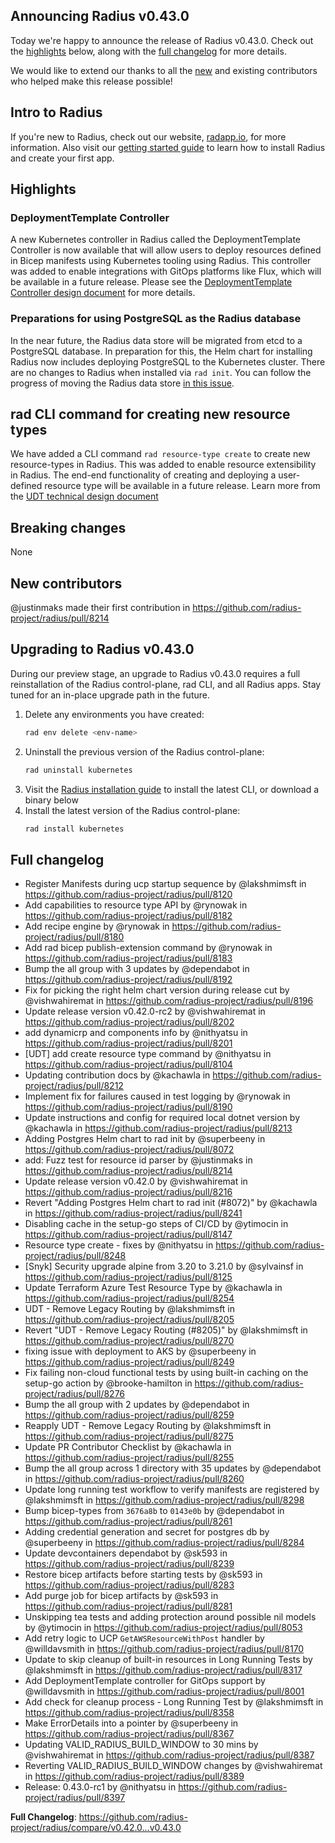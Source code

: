 ## Announcing Radius v0.43.0

Today we're happy to announce the release of Radius v0.43.0. Check out the [highlights](#highlights) below, along with the [full changelog](#full-changelog) for more details.

We would like to extend our thanks to all the [new](#new-contributors) and existing contributors who helped make this release possible!

## Intro to Radius

If you're new to Radius, check out our website, [radapp.io](https://radapp.io), for more information. Also visit our [getting started guide](https://docs.radapp.io/getting-started/) to learn how to install Radius and create your first app.

## Highlights

### DeploymentTemplate Controller
A new Kubernetes controller in Radius called the DeploymentTemplate Controller is now available that will allow users to deploy resources defined in Bicep manifests using Kubernetes tooling using Radius. This controller was added to enable integrations with GitOps platforms like Flux, which will be available in a future release. Please see the [DeploymentTemplate Controller design document](https://github.com/radius-project/design-notes/blob/main/architecture/2024-10-deploymenttemplate-controller.md) for more details.
### Preparations for using PostgreSQL as the Radius database
In the near future, the Radius data store will be migrated from etcd to a PostgreSQL database. In preparation for this, the Helm chart for installing Radius now includes deploying PostgreSQL to the Kubernetes cluster. There are no changes to Radius when installed via `rad init`.
You can follow the progress of moving the Radius data store [in this issue](https://github.com/radius-project/radius/issues/8398).
## rad CLI command for creating new resource types
We have added a CLI command `rad resource-type create` to create new resource-types in Radius. This was added to enable resource extensibility in Radius. The end-end functionality of creating and deploying a user-defined resource type will be available in a future release. Learn more from the [UDT technical design document](https://github.com/radius-project/design-notes/blob/main/architecture/2024-07-user-defined-types.md)
## Breaking changes

None

## New contributors

@justinmaks made their first contribution in https://github.com/radius-project/radius/pull/8214

## Upgrading to Radius v0.43.0

During our preview stage, an upgrade to Radius v0.43.0 requires a full reinstallation of the Radius control-plane, rad CLI, and all Radius apps. Stay tuned for an in-place upgrade path in the future.

1. Delete any environments you have created:
   ```bash
   rad env delete <env-name>
   ```
2. Uninstall the previous version of the Radius control-plane:
   ```bash
   rad uninstall kubernetes
   ```
3. Visit the [Radius installation guide](https://docs.radapp.io/getting-started/install/) to install the latest CLI, or download a binary below
4. Install the latest version of the Radius control-plane:
   ```bash
   rad install kubernetes
   ```

## Full changelog

* Register Manifests during ucp startup sequence by @lakshmimsft in https://github.com/radius-project/radius/pull/8120
* Add capabilities to resource type API by @rynowak in https://github.com/radius-project/radius/pull/8182
* Add recipe engine by @rynowak in https://github.com/radius-project/radius/pull/8180
* Add rad bicep publish-extension command by @rynowak in https://github.com/radius-project/radius/pull/8183
* Bump the all group with 3 updates by @dependabot in https://github.com/radius-project/radius/pull/8192
* Fix for picking the right helm chart version during release cut by @vishwahiremat in https://github.com/radius-project/radius/pull/8196
* Update release version v0.42.0-rc2 by @vishwahiremat in https://github.com/radius-project/radius/pull/8202
* add dynamicrp and components info by @nithyatsu in https://github.com/radius-project/radius/pull/8201
* [UDT] add create resource type command by @nithyatsu in https://github.com/radius-project/radius/pull/8104
* Updating contribution docs by @kachawla in https://github.com/radius-project/radius/pull/8212
* Implement fix for failures caused in test logging by @rynowak in https://github.com/radius-project/radius/pull/8190
* Update instructions and config for required local dotnet version by @kachawla in https://github.com/radius-project/radius/pull/8213
* Adding Postgres Helm chart to rad init by @superbeeny in https://github.com/radius-project/radius/pull/8072
* add: Fuzz test for resource id parser by @justinmaks in https://github.com/radius-project/radius/pull/8214
* Update release version v0.42.0 by @vishwahiremat in https://github.com/radius-project/radius/pull/8216
* Revert "Adding Postgres Helm chart to rad init (#8072)" by @kachawla in https://github.com/radius-project/radius/pull/8241
* Disabling cache in the setup-go steps of CI/CD by @ytimocin in https://github.com/radius-project/radius/pull/8147
* Resource type create - fixes by @nithyatsu in https://github.com/radius-project/radius/pull/8248
* [Snyk] Security upgrade alpine from 3.20 to 3.21.0 by @sylvainsf in https://github.com/radius-project/radius/pull/8125
* Update Terraform Azure Test Resource Type by @kachawla in https://github.com/radius-project/radius/pull/8254
* UDT - Remove Legacy Routing by @lakshmimsft in https://github.com/radius-project/radius/pull/8205
* Revert "UDT - Remove Legacy Routing (#8205)" by @lakshmimsft in https://github.com/radius-project/radius/pull/8270
* fixing issue with deployment to AKS by @superbeeny in https://github.com/radius-project/radius/pull/8249
* Fix failing non-cloud functional tests by using built-in caching on the setup-go action by @brooke-hamilton in https://github.com/radius-project/radius/pull/8276
* Bump the all group with 2 updates by @dependabot in https://github.com/radius-project/radius/pull/8259
* Reapply UDT - Remove Legacy Routing by @lakshmimsft in https://github.com/radius-project/radius/pull/8275
* Update PR Contributor Checklist by @kachawla in https://github.com/radius-project/radius/pull/8255
* Bump the all group across 1 directory with 35 updates by @dependabot in https://github.com/radius-project/radius/pull/8260
* Update long running test workflow to verify manifests are registered by @lakshmimsft in https://github.com/radius-project/radius/pull/8298
* Bump bicep-types from `3676a8b` to `0143e0b` by @dependabot in https://github.com/radius-project/radius/pull/8261
* Adding credential generation and secret for postgres db by @superbeeny in https://github.com/radius-project/radius/pull/8284
* Update devcontainers dependabot by @sk593 in https://github.com/radius-project/radius/pull/8239
* Restore bicep artifacts before starting tests by @sk593 in https://github.com/radius-project/radius/pull/8283
* Add purge job for bicep artifacts by @sk593 in https://github.com/radius-project/radius/pull/8281
* Unskipping tea tests and adding protection around possible nil models by @ytimocin in https://github.com/radius-project/radius/pull/8053
* Add retry logic to UCP `GetAWSResourceWithPost` handler by @willdavsmith in https://github.com/radius-project/radius/pull/8170
* Update to skip cleanup of built-in resources in Long Running Tests by @lakshmimsft in https://github.com/radius-project/radius/pull/8317
* Add DeploymentTemplate controller for GitOps support by @willdavsmith in https://github.com/radius-project/radius/pull/8001
* Add check for cleanup process - Long Running Test by @lakshmimsft in https://github.com/radius-project/radius/pull/8358
* Make ErrorDetails into a pointer by @superbeeny in https://github.com/radius-project/radius/pull/8367
* Updating VALID_RADIUS_BUILD_WINDOW to 30 mins by @vishwahiremat in https://github.com/radius-project/radius/pull/8387
* Reverting VALID_RADIUS_BUILD_WINDOW changes by @vishwahiremat in https://github.com/radius-project/radius/pull/8389
* Release: 0.43.0-rc1 by @nithyatsu in https://github.com/radius-project/radius/pull/8397


**Full Changelog**: https://github.com/radius-project/radius/compare/v0.42.0...v0.43.0


